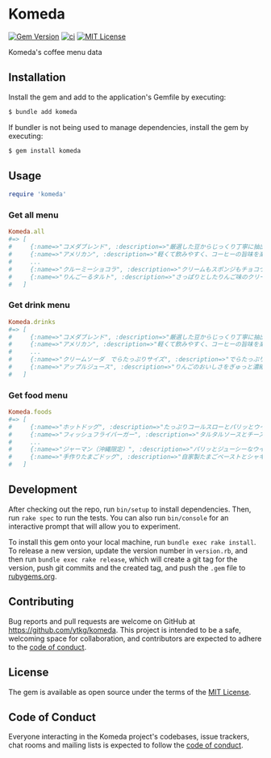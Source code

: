 # Komeda
[![Gem Version](https://badge.fury.io/rb/komeda.svg)](https://badge.fury.io/rb/komeda)
[![ci](https://github.com/ytkg/komeda/actions/workflows/ci.yml/badge.svg?branch=main)](https://github.com/ytkg/komeda/actions/workflows/ci.yml)
[![MIT License](http://img.shields.io/badge/license-MIT-blue.svg?style=flat)](https://github.com/ytkg/komeda/blob/main/LICENSE.txt)

Komeda's coffee menu data

## Installation

Install the gem and add to the application's Gemfile by executing:

```bash
$ bundle add komeda
```

If bundler is not being used to manage dependencies, install the gem by executing:

```bash
$ gem install komeda
```

## Usage

```ruby
require 'komeda'
```

### Get all menu

```ruby
Komeda.all
#=> [
#     {:name=>"コメダブレンド", :description=>"厳選した豆からじっくり丁寧に抽出したコメダ珈琲店伝統の味　濃厚なフレッシュと砂糖の両方を入れるのがオススメです。"},
#     {:name=>"アメリカン", :description=>"軽くて飲みやすく、コーヒーの旨味を楽しめます。"},
#     ...
#     {:name=>"クルーミーショコラ", :description=>"クリームもスポンジもチョコづくし。\n更にきざみくるみとチョコチップを混ぜ込んだホイップクリームを贅沢にサンド。本商品に使用しているチーズは加熱処理済みです。"},
#     {:name=>"りんごーるタルト", :description=>"さっぱりとしたりんご味のクリームの上にシャキシャキ食感のリンゴ果肉と\n" + "彩り鮮やかなりんごソースをたっぷりのせたオールりんごなデザート。"}
#   ]
```

### Get drink menu

```ruby
Komeda.drinks
#=> [
#     {:name=>"コメダブレンド", :description=>"厳選した豆からじっくり丁寧に抽出したコメダ珈琲店伝統の味　濃厚なフレッシュと砂糖の両方を入れるのがオススメです。"},
#     {:name=>"アメリカン", :description=>"軽くて飲みやすく、コーヒーの旨味を楽しめます。"},
#     ...
#     {:name=>"クリームソーダ　でらたっぷりサイズ", :description=>"でらたっぷり約2倍！クリームソーダをでらたっぷりサイズでお楽しみください。※販売は店舗により異なります。※メロンソーダにメロン果汁は含まれておりません。"},
#     {:name=>"アップルジュース", :description=>"りんごのおいしさをぎゅっと濃縮したさっぱりとした味わいです。"}
#   ]
```

### Get food menu

```ruby
Komeda.foods
#=> [
#     {:name=>"ホットドッグ", :description=>"たっぷりコールスローとパリッとウインナーを特製ドッグパンで挟みました。"},
#     {:name=>"フィッシュフライバーガー", :description=>"タルタルソースとチーズが絶妙にマッチ。\n本商品に使用しているチーズは加熱処理済みです。"},
#     ...
#     {:name=>"ジャーマン（沖縄限定）", :description=>"パリッとジューシーなウインナーとたっぷり野菜。\n※店舗により販売状況が異なります　詳しくは店舗にご確認ください"},
#     {:name=>"手作りたまごドッグ", :description=>"自家製たまごペーストとシャキッとレタスのハーモニーをお楽しみください。"}
#   ]
```

## Development

After checking out the repo, run `bin/setup` to install dependencies. Then, run `rake spec` to run the tests. You can also run `bin/console` for an interactive prompt that will allow you to experiment.

To install this gem onto your local machine, run `bundle exec rake install`. To release a new version, update the version number in `version.rb`, and then run `bundle exec rake release`, which will create a git tag for the version, push git commits and the created tag, and push the `.gem` file to [rubygems.org](https://rubygems.org).

## Contributing

Bug reports and pull requests are welcome on GitHub at https://github.com/ytkg/komeda. This project is intended to be a safe, welcoming space for collaboration, and contributors are expected to adhere to the [code of conduct](https://github.com/ytkg/komeda/blob/main/CODE_OF_CONDUCT.md).

## License

The gem is available as open source under the terms of the [MIT License](https://opensource.org/licenses/MIT).

## Code of Conduct

Everyone interacting in the Komeda project's codebases, issue trackers, chat rooms and mailing lists is expected to follow the [code of conduct](https://github.com/ytkg/komeda/blob/main/CODE_OF_CONDUCT.md).
